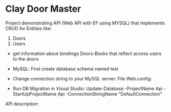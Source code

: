 # Clay Door Master
Project demonstrating API (Web API with EF using MYSQL) that implements CRUD for Entities like:
1. Doors
2. Users
+ get information about bindinigs Doors-Books that reflect access users to the doors

* MySQL:
First create database schema named test

* Change connection string to your MySQL server:
File Web.config:

  <connectionStrings>
    <add name="DefaultConnection" connectionString="server=127.0.0.1;User Id=test;password=test;database=test;port=3306" providerName="Mysql.Data.MySqlClient" />
  </connectionStrings>


* Run DB Migration in Visual Studio:
Update-Database -ProjectName Api -StartUpProjectName Api -ConnectionStringName "DefaultConnection"

API description:
